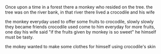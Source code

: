 Once upon a time in a forest there a monkey who resided on the tree.
the tree was on the river bank, in that river there lived a crocodile and his wife

the monkey everyday used to offer some fruits to crocodile, slowly slowly they became friends
crocodile used come to him everyday for more fruits, one day his wife said "if the fruits given by monkey is so sweet"
he himself must be tasty.

the mokey wanted to make some clothes for himself using crocodile's skin